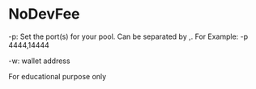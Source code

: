 # NoDevFee

-p: Set the port(s) for your pool. Can be separated by ,. For Example: -p 4444,14444

-w: wallet address

For educational purpose only
